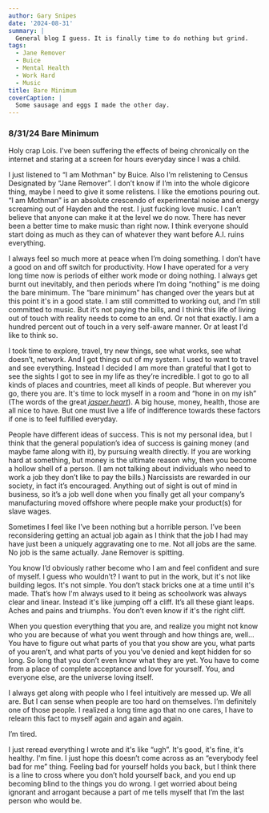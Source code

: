 ```yaml
---
author: Gary Snipes
date: '2024-08-31'
summary: |
  General blog I guess. It is finally time to do nothing but grind. 
tags: 
  - Jane Remover
  - Buice
  - Mental Health
  - Work Hard
  - Music
title: Bare Minimum
coverCaption: |
  Some sausage and eggs I made the other day. 
---
```


### 8/31/24 Bare Minimum

Holy crap Lois. I've been suffering the effects of being chronically on the internet and staring at a screen for hours everyday since I was a child.

I just listened to “I am Mothman" by Buice. Also I’m relistening to Census Designated by “Jane Remover”. I don’t know if I’m into the whole digicore thing, maybe I need to give it some relistens. I like the emotions pouring out. “I am Mothman” is an absolute crescendo of experimental noise and energy screaming out of Hayden and the rest. I just fucking love music. I can’t believe that anyone can make it at the level we do now. There has never been a better time to make music than right now. I think everyone should start doing as much as they can of whatever they want before A.I. ruins everything. 

I always feel so much more at peace when I’m doing something. I don’t have a good on and off switch for productivity. How I have operated for a very long time now is periods of either work mode or doing nothing. I always get burnt out inevitably, and then periods where I’m doing “nothing” is me doing the bare minimum. The “bare minimum” has changed over the years but at this point it's in a good state. I am still committed to working out, and I’m still committed to music. But it’s not paying the bills, and I think this life of living out of touch with reality needs to come to an end. Or not that exactly. I am a hundred percent out of touch in a very self-aware manner. Or at least I'd like to think so. 

I took time to explore, travel, try new things, see what works, see what doesn’t, network. And I got things out of my system. I used to want to travel and see everything. Instead I decided I am more than grateful that I got to see the sights I got to see in my life as they’re incredible. I got to go to all kinds of places and countries, meet all kinds of people. But wherever you go, there you are. It's time to lock myself in a room and “hone in on my ish” (The words of the great [_jasper.heart_](https://www.instagram.com/_jasper.heart_/)). A big house, money, health, those are all nice to have. But one must live a life of indifference towards these factors if one is to feel fulfilled everyday. 

People have different ideas of success. This is not my personal idea, but I think that the general population’s idea of success is gaining money (and maybe fame along with it), by pursuing wealth directly. If you are working hard at something, but money is the ultimate reason why, then you become a hollow shell of a person. (I am not talking about individuals who need to work a job they don’t like to pay the bills.) Narcissists are rewarded in our society, in fact it’s encouraged. Anything out of sight is out of mind in business, so it’s a job well done when you finally get all your company’s manufacturing moved offshore where people make your product(s) for slave wages.

Sometimes I feel like I’ve been nothing but a horrible person. I’ve been reconsidering getting an actual job again as I think that the job I had may have just been a uniquely aggravating one to me. Not all jobs are the same. No job is the same actually. Jane Remover is spitting.  

You know I’d obviously rather become who I am and feel confident and sure of myself. I guess who wouldn’t? I want to put in the work, but it's not like building legos. It's not simple. You don’t stack bricks one at a time until it's made. That’s how I'm always used to it being as schoolwork was always clear and linear. Instead it's like jumping off a cliff. It’s all these giant leaps. Aches and pains and triumphs. You don’t even know if it's the right cliff.

When you question everything that you are, and realize you might not know who you are because of what you went through and how things are, well… You have to figure out what parts of you that you show are you, what parts of you aren’t, and what parts of you you’ve denied and kept hidden for so long. So long that you don’t even know what they are yet. You have to come from a place of complete acceptance and love for yourself. You, and everyone else, are the universe loving itself. 

I always get along with people who I feel intuitively are messed up. We all are. But I can sense when people are too hard on themselves. I’m definitely one of those people. I realized a long time ago that no one cares, I have to relearn this fact to myself again and again and again. 

I’m tired.

I just reread everything I wrote and it's like “ugh”. It's good, it's fine, it's healthy. I'm fine. I just hope this doesn’t come across as an “everybody feel bad for me” thing. Feeling bad for yourself holds you back, but I think there is a line to cross where you don’t hold yourself back, and you end up becoming blind to the things you do wrong. I get worried about being ignorant and arrogant because a part of me tells myself that I’m the last person who would be. 
